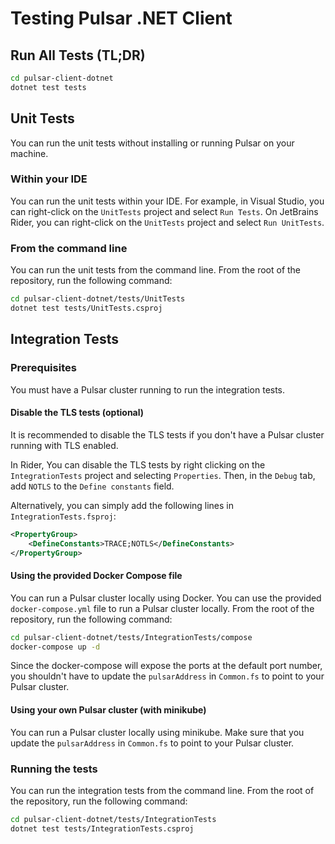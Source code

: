 # Testing Pulsar .NET Client

## Run All Tests (TL;DR)
```bash
cd pulsar-client-dotnet
dotnet test tests
```

## Unit Tests
You can run the unit tests without installing or running Pulsar on your machine.

### Within your IDE
You can run the unit tests within your IDE. For example, in Visual Studio, you can right-click on the `UnitTests` project and select `Run Tests`.
On JetBrains Rider, you can right-click on the `UnitTests` project and select `Run UnitTests`.

### From the command line
You can run the unit tests from the command line. From the root of the repository, run the following command:
```bash
cd pulsar-client-dotnet/tests/UnitTests
dotnet test tests/UnitTests.csproj
```

## Integration Tests

### Prerequisites
You must have a Pulsar cluster running to run the integration tests.

#### Disable the TLS tests (optional)
It is recommended to disable the TLS tests if you don't have a Pulsar cluster running with TLS enabled.

In Rider, You can disable the TLS tests by right clicking on the `IntegrationTests` project and selecting `Properties`.
Then, in the `Debug` tab, add `NOTLS` to the `Define constants` field.

Alternatively, you can simply add the following lines in `IntegrationTests.fsproj`:
```xml
<PropertyGroup>
    <DefineConstants>TRACE;NOTLS</DefineConstants>
</PropertyGroup>
```

#### Using the provided Docker Compose file
You can run a Pulsar cluster locally using Docker.
You can use the provided `docker-compose.yml` file to run a Pulsar cluster locally.
From the root of the repository, run the following command:
```bash
cd pulsar-client-dotnet/tests/IntegrationTests/compose
docker-compose up -d
```
Since the docker-compose will expose the ports at the default port number, you shouldn't have to update the `pulsarAddress` in `Common.fs` to point to your Pulsar cluster.

#### Using your own Pulsar cluster (with minikube)
You can run a Pulsar cluster locally using minikube.
Make sure that you update the `pulsarAddress` in `Common.fs` to point to your Pulsar cluster.

### Running the tests
You can run the integration tests from the command line. From the root of the repository, run the following command:
```bash
cd pulsar-client-dotnet/tests/IntegrationTests
dotnet test tests/IntegrationTests.csproj
```
